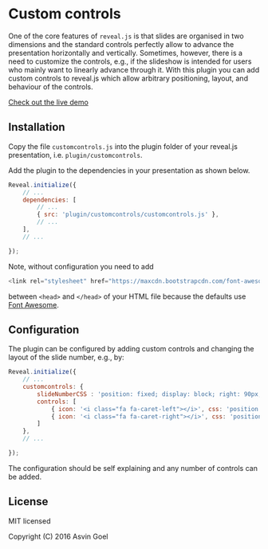 # Custom controls

One of the core features of ```reveal.js``` is that slides are organised in two dimensions and the standard controls perfectly allow to advance the presentation horizontally and vertically.
Sometimes, however, there is a need to customize the controls, e.g., if the slideshow is intended for users who mainly want to linearly advance through it.
With this plugin you can add custom controls to reveal.js which allow arbitrary positioning, layout, and behaviour of the controls.

[Check out the live demo](https://rajgoel.github.io/reveal.js-demos/customcontrols-demo.html)


## Installation

Copy the file ```customcontrols.js``` into the plugin folder of your reveal.js presentation, i.e. ```plugin/customcontrols```.

Add the plugin to the dependencies in your presentation as shown below. 

```javascript
Reveal.initialize({
	// ...
	dependencies: [
		// ... 
		{ src: 'plugin/customcontrols/customcontrols.js' },
		// ... 
	],
	// ...

});
```

Note, without configuration you need to add 

```javascript
<link rel="stylesheet" href="https://maxcdn.bootstrapcdn.com/font-awesome/4.5.0/css/font-awesome.min.css">
```

between ```<head>``` and ```</head>``` of your HTML file because the defaults use [Font Awesome](http://fontawesome.io/).



## Configuration

The plugin can be configured by adding custom controls and changing the layout of the slide number, e.g., by:


```javascript
Reveal.initialize({
	// ...
	customcontrols: { 
		slideNumberCSS : 'position: fixed; display: block; right: 90px; top: auto; left: auto; width: 50px; bottom: 30px; z-index: 31; font-family: Helvetica, sans-serif; font-size:  12px; line-height: 1; padding: 5px; text-align: center; border-radius: 10px; background-color: rgba(128,128,128,.5)',
		controls: [ 
			{ icon: '<i class="fa fa-caret-left"></i>', css: 'position: fixed; right: 60px; bottom: 30px; z-index: 30; font-size: 24px;', action: 'Reveal.prev(); return false;' }, 
			{ icon: '<i class="fa fa-caret-right"></i>', css: 'position: fixed; right: 30px; bottom: 30px; z-index: 30; font-size: 24px;', action: 'Reveal.next(); return false;' }, 
		] 
	},
	// ...

});
```

The configuration should be self explaining and any number of controls can be added.

## License

MIT licensed

Copyright (C) 2016 Asvin Goel
